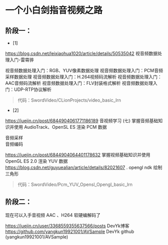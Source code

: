 
# 一个小白剑指音视频之路


## 阶段一：

- [1] 

https://blog.csdn.net/leixiaohua1020/article/details/50535042  视音频数据处理入门-雷霄骅

视音频数据处理入门：RGB、YUV像素数据处理
视音频数据处理入门：PCM音频采样数据处理
视音频数据处理入门：H.264视频码流解析
视音频数据处理入门：AAC音频码流解析
视音频数据处理入门：FLV封装格式解析
视音频数据处理入门：UDP-RTP协议解析

> 代码：SwordVideo/CLionProjects/video_basic_lrn


- [2] 

https://juejin.cn/post/6844904061771186189  音视频学习 (七) 掌握音频基础知识并使用 AudioTrack、OpenSL ES 渲染 PCM 数据

音频采样  
音频编码

https://juejin.cn/post/6844904064401178632  掌握视频基础知识并使用 OpenGL ES 2.0 渲染 YUV 数据
https://blog.csdn.net/guyuealian/article/details/82021607 .  opengl ndk 绘制三角形

> 代码：SwordVideo/Pcm_YUV_Opensl_Opengl_basic_lrn


## 阶段二：

现在可以入手音视频 AAC 、H264 软硬编解码了
 
https://juejin.cn/user/3368559355637566/posts   DevYk博客
https://github.com/yangkun19921001/AVSample  DevYk github (yangkun19921001/AVSample)


